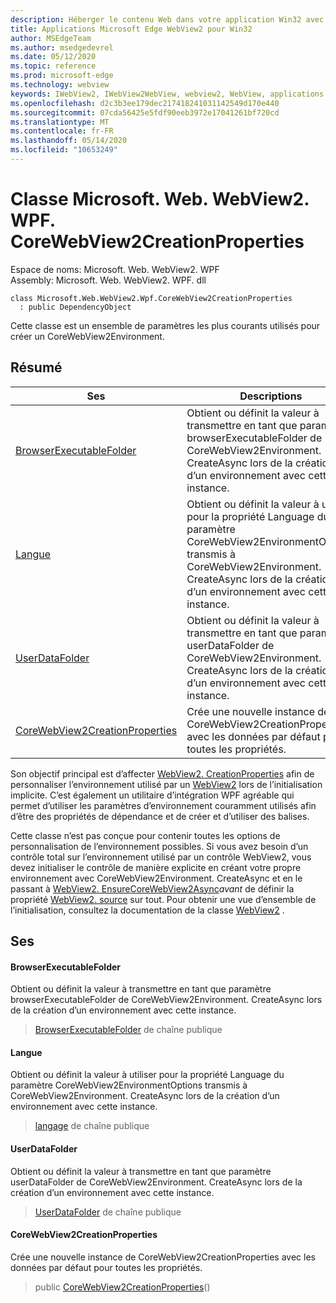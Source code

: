 ```yaml
---
description: Héberger le contenu Web dans votre application Win32 avec le contrôle Microsoft Edge WebView2
title: Applications Microsoft Edge WebView2 pour Win32
author: MSEdgeTeam
ms.author: msedgedevrel
ms.date: 05/12/2020
ms.topic: reference
ms.prod: microsoft-edge
ms.technology: webview
keywords: IWebView2, IWebView2WebView, webview2, WebView, applications Win32, Win32, Edge, ICoreWebView2, ICoreWebView2Controller, contrôle de navigateur, html Edge
ms.openlocfilehash: d2c3b3ee179dec217418241031142549d170e440
ms.sourcegitcommit: 07cda56425e5fdf90eeb3972e17041261bf720cd
ms.translationtype: MT
ms.contentlocale: fr-FR
ms.lasthandoff: 05/14/2020
ms.locfileid: "10653249"
---
```

# Classe Microsoft. Web. WebView2. WPF. CoreWebView2CreationProperties 

Espace de noms: Microsoft. Web. WebView2. WPF \
Assembly: Microsoft. Web. WebView2. WPF. dll

```
class Microsoft.Web.WebView2.Wpf.CoreWebView2CreationProperties
  : public DependencyObject
```

Cette classe est un ensemble de paramètres les plus courants utilisés pour créer un CoreWebView2Environment.

## Résumé

 Ses                        | Descriptions
--------------------------------|---------------------------------------------
[BrowserExecutableFolder](#browserexecutablefolder) | Obtient ou définit la valeur à transmettre en tant que paramètre browserExecutableFolder de CoreWebView2Environment. CreateAsync lors de la création d’un environnement avec cette instance.
[Langue](#language) | Obtient ou définit la valeur à utiliser pour la propriété Language du paramètre CoreWebView2EnvironmentOptions transmis à CoreWebView2Environment. CreateAsync lors de la création d’un environnement avec cette instance.
[UserDataFolder](#userdatafolder) | Obtient ou définit la valeur à transmettre en tant que paramètre userDataFolder de CoreWebView2Environment. CreateAsync lors de la création d’un environnement avec cette instance.
[CoreWebView2CreationProperties](#corewebview2creationproperties) | Crée une nouvelle instance de CoreWebView2CreationProperties avec les données par défaut pour toutes les propriétés.

Son objectif principal est d’affecter [WebView2. CreationProperties](microsoft-web-webview2-wpf-webview2.md) afin de personnaliser l’environnement utilisé par un [WebView2](microsoft-web-webview2-wpf-webview2.md) lors de l’initialisation implicite. C’est également un utilitaire d’intégration WPF agréable qui permet d’utiliser les paramètres d’environnement couramment utilisés afin d’être des propriétés de dépendance et de créer et d’utiliser des balises.

Cette classe n’est pas conçue pour contenir toutes les options de personnalisation de l’environnement possibles. Si vous avez besoin d’un contrôle total sur l’environnement utilisé par un contrôle WebView2, vous devez initialiser le contrôle de manière explicite en créant votre propre environnement avec CoreWebView2Environment. CreateAsync et en le passant à [WebView2. EnsureCoreWebView2Async](microsoft-web-webview2-wpf-webview2.md)*avant* de définir la propriété [WebView2. source](microsoft-web-webview2-wpf-webview2.md) sur tout. Pour obtenir une vue d’ensemble de l’initialisation, consultez la documentation de la classe [WebView2](microsoft-web-webview2-wpf-webview2.md) .

## Ses

#### BrowserExecutableFolder 

Obtient ou définit la valeur à transmettre en tant que paramètre browserExecutableFolder de CoreWebView2Environment. CreateAsync lors de la création d’un environnement avec cette instance.

> [BrowserExecutableFolder](#browserexecutablefolder) de chaîne publique

#### Langue 

Obtient ou définit la valeur à utiliser pour la propriété Language du paramètre CoreWebView2EnvironmentOptions transmis à CoreWebView2Environment. CreateAsync lors de la création d’un environnement avec cette instance.

> [langage](#language) de chaîne publique

#### UserDataFolder 

Obtient ou définit la valeur à transmettre en tant que paramètre userDataFolder de CoreWebView2Environment. CreateAsync lors de la création d’un environnement avec cette instance.

> [UserDataFolder](#userdatafolder) de chaîne publique

#### CoreWebView2CreationProperties 

Crée une nouvelle instance de CoreWebView2CreationProperties avec les données par défaut pour toutes les propriétés.

> public [CoreWebView2CreationProperties](#corewebview2creationproperties)()

